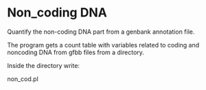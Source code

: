 # Non_coding DNA

Quantify the non-coding DNA part from a genbank annotation file.

The program gets a count table with variables related to coding and noncoding DNA from gfbb files from a directory.  

Inside the directory write: 

non_cod.pl
		

